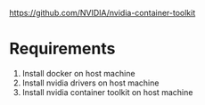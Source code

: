 

https://github.com/NVIDIA/nvidia-container-toolkit



# Requirements 

1. Install docker on host machine
2. Install nvidia drivers on host machine
3. Install nvidia container toolkit on host machine




